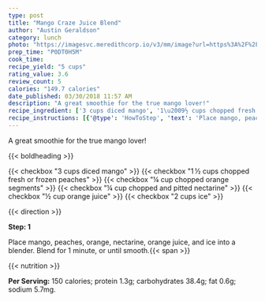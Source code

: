 ```yaml
---
type: post
title: "Mango Craze Juice Blend"
author: "Austin Geraldson"
category: lunch
photo: "https://imagesvc.meredithcorp.io/v3/mm/image?url=https%3A%2F%2Fimages.media-allrecipes.com%2Fuserphotos%2F44008.jpg"
prep_time: "P0DT0H5M"
cook_time: 
recipe_yield: "5 cups"
rating_value: 3.6
review_count: 5
calories: "149.7 calories"
date_published: 03/30/2018 11:57 AM
description: "A great smoothie for the true mango lover!"
recipe_ingredient: ['3 cups diced mango', '1\u2009½ cups chopped fresh or frozen peaches', '¼ cup chopped orange segments', '¼ cup chopped and pitted nectarine', '½ cup orange juice', '2 cups ice']
recipe_instructions: [{'@type': 'HowToStep', 'text': 'Place mango, peaches, orange, nectarine, orange juice, and ice into a blender. Blend for 1 minute, or until smooth.\n'}]
---
```


A great smoothie for the true mango lover! 

{{< boldheading >}}

{{< checkbox "3 cups diced mango" >}}
{{< checkbox "1 ½ cups chopped fresh or frozen peaches" >}}
{{< checkbox "¼ cup chopped orange segments" >}}
{{< checkbox "¼ cup chopped and pitted nectarine" >}}
{{< checkbox "½ cup orange juice" >}}
{{< checkbox "2 cups ice" >}}


{{< direction >}}

**Step: 1**

Place mango, peaches, orange, nectarine, orange juice, and ice into a blender. Blend for 1 minute, or until smooth.{{< span >}}

{{< nutrition >}}

**Per Serving:** 150 calories; protein 1.3g; carbohydrates 38.4g; fat 0.6g; sodium 5.7mg.